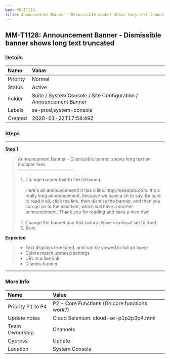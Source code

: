 ```yaml
---
key: MM-T1128
title: Announcement Banner - Dismissible banner shows long text truncated
---
```


## MM-T1128: Announcement Banner - Dismissible banner shows long text truncated

### Details

| Name     | Value                                                             |
| :------- | :---------------------------------------------------------------- |
| Priority | Normal                                                            |
| Status   | Active                                                            |
| Folder   | Suite / System Console / Site Configuration / Announcement Banner |
| Labels   | se-prod,system-console                                            |
| Created  | 2020-01-22T17:58:49Z                                              |

### Steps

<hr/>

**Step 1**

> <article>Announcement Banner - Dismissible banner shows long text on multiple lines<br>–––––––––––––––––––––––––<ol><li>Change banner text to the following:<br><br>Here's an announcement! It has a link: http://example.com. It's a really long announcement, because we have a lot to say. Be sure to read it all, click the link, then dismiss the banner, and then you can go on to the next test, which will have a shorter announcement. Thank you for reading and have a nice day!<br><br></li><li>Change the banner and text colors (leave dismissal set to true)</li><li>Save</li></ol></article>

**Expected**

> <article><ul><li>Text displays truncated, and can be viewed in full on hover</li><li>Colors match updated settings</li><li>URL is a live link</li><li>Dismiss banner</li></ul></article>

<hr/>

### More Info

| Name              | Value                                         |
| :---------------- | :-------------------------------------------- |
| Priority P1 to P4 | P2 - Core Functions (Do core functions work?) |
| Update notes      | Cloud Selenium: cloud-se-p1p2p3p4.html        |
| Team Ownership    | Channels                                      |
| Cypress           | Update                                        |
| Location          | System Console                                |
